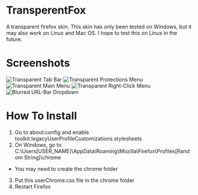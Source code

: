 # TransperentFox
A transparent firefox skin. This skin has only been tested on Windows, but it may also work on Linux and Mac OS. I hope to test this on Linux in the future.

# Screenshots
![Transparent Tab Bar](https://media.discordapp.net/attachments/768603942199230545/775884307494600734/unknown.png?width=1056&height=657)
![Transparent Protections Menu](https://media.discordapp.net/attachments/768603942199230545/775884378500890714/unknown.png)
![Transparent Main Menu](https://cdn.discordapp.com/attachments/768603942199230545/775884433419927572/unknown.png)
![Transparent Right-Click Menu](https://cdn.discordapp.com/attachments/768603942199230545/775884541629169705/unknown.png)
![Blurred URL-Bar Dropdown](https://cdn.discordapp.com/attachments/768603942199230545/775884770587574302/unknown.png)

# How To Install
1) Go to about:config and enable toolkit.legacyUserProfileCustomizations.stylesheets
2) On Windows, go to C:\\Users\[USER_NAME]\AppData\Roaming\Mozilla\Firefox\Profiles\[Random String]\chrome
  - You may need to create the chrome folder
3) Put this userChrome.css file in the chrome folder
4) Restart Firefox
